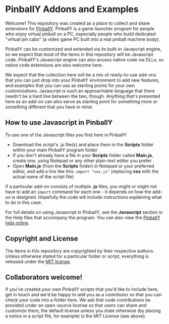 # PinballY Addons and Examples

Welcome!  This repository was created as a place to collect and share
extensions for [PinballY](http://mjrnet.org/pinscape/PinballY).
PinballY is a game launcher program for people who enjoy virtual
pinball on a PC, especially people who build dedicated "virtual pin
cabs" (a video game PC built into a real pinball machine body).

PinballY can be customized and extended via its built-in Javascript
engine, so we expect that most of the items in this repository will be
Javascript code.  PinballY's Javascript engine can also access native
code via DLLs, so native code extensions are also welcome here.

We expect that the collection here will be a mix of ready-to-use
add-ons that you can just drop into your PinballY environment to add
new features, and examples that you can use as starting points for
your own customizations.  Javascript is such an approachable language
that there needn't be a hard line between the two, though.  Anything
that's presented here as an add-on can also serve as starting point
for something more or something different that you have in mind.


## How to use Javascript in PinballY

To use one of the Javascript files you find here in PinballY:

* Download the script's .js file(s) and place them in the **Scripts** folder within your main PinballY program folder
* If you don't already have a file in your **Scripts** folder called **Main.js**, create one, using Notepad or any other plain-text editor you prefer
* Open **Main.js** (from the **Scripts** folder) in Notepad or your preferred editor, and add a line like this: `import "xxx.js"` (replacing **xxx** with the actual name of the script file)

If a particular add-on consists of multiple **.js** files, you might or
might not have to add an `import` command for each one - it depends on
how the add-on is designed.  Hopefully the code will include
instructions explaining what to do in this case.

For full details on using Javascript in PinballY, see the **Javascript**
section in the Help files that accompany the program.  You can
also view the [PinballY help online](http://mjrnet.org/pinscape/downloads/PinballY/Help/PinballY.html).


## Copyright and License

The items in this repository are copyrighted by their respective
authors.  Unless otherwise stated for a particular folder or script,
everything is released under the [MIT
license](https://opensource.org/licenses/MIT).


## Collaborators welcome!

If you've created your own PinballY scripts that you'd like to include
here, get in touch and we'd be happy to add you as a contributor so
that you can check your code into a folder here.  We ask that code
contributions be provided under an open-source license so that users
can share and customize them; the default license unless you state
otherwise (by placing a notice in a script file, for example) is the
MIT License (see above).


